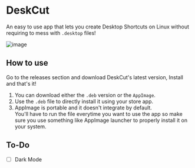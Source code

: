 # DeskCut
An easy to use app that lets you create Desktop Shortcuts on Linux without requiring to mess with `.desktop` files!

![image](https://user-images.githubusercontent.com/25067102/152531646-1988e573-bd4d-495b-8d63-de00a3905c29.png)

## How to use

Go to the releases section and download DeskCut's latest version, Install and that's it!

1. You can download either the `.deb` version or the `AppImage`.   
2. Use the `.deb` file to directly install it using your store app.   
3. AppImage is portable and it doesn't integrate by default.   
You'll have to run the file everytime you want to use the app so make sure you use something like AppImage launcher to properly install it on your system. 

## To-Do

- [ ] Dark Mode
